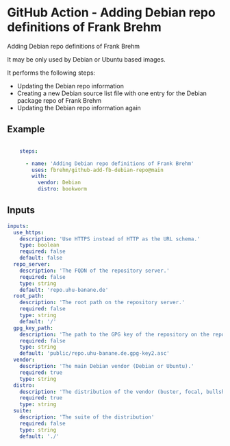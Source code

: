 # GitHub Action - Adding Debian repo definitions of Frank Brehm

Adding Debian repo definitions of Frank Brehm

It may be only used by Debian or Ubuntu based images.

It performs the following steps:

* Updating the Debian repo information
* Creating a new Debian source list file with one entry for the Debian package repo of Frank Brehm
* Updating the Debian repo information again

## Example

```yaml

    steps:

      - name: 'Adding Debian repo definitions of Frank Brehm'
        uses: fbrehm/github-add-fb-debian-repo@main
        with:
          vendor: Debian
          distro: bookworm

```

## Inputs

```yaml
inputs:
  use_https:
    description: 'Use HTTPS instead of HTTP as the URL schema.'
    type: boolean
    required: false
    default: false
  repo_server:
    description: 'The FQDN of the repository server.'
    required: false
    type: string
    default: 'repo.uhu-banane.de'
  root_path:
    description: 'The root path on the repository server.'
    required: false
    type: string
    default: '/'
  gpg_key_path:
    description: 'The path to the GPG key of the repository on the repo server.'
    required: false
    type: string
    default: 'public/repo.uhu-banane.de.gpg-key2.asc'
  vendor:
    description: 'The main Debian vendor (Debian or Ubuntu).'
    required: true
    type: string
  distro:
    description: 'The distribution of the vendor (buster, focal, bullshead a.s.o.)'
    required: true
    type: string
  suite:
    description: 'The suite of the distribution'
    required: false
    type: string
    default: './'
```

